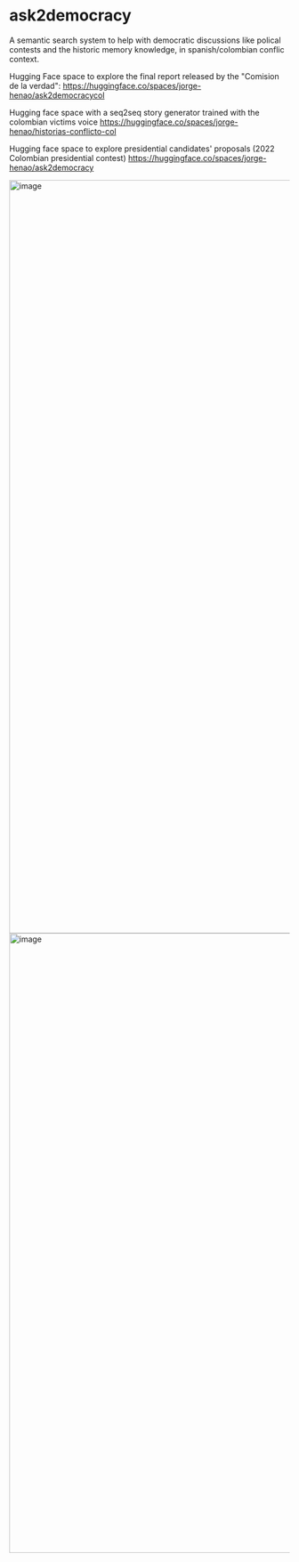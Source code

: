 # ask2democracy
A semantic search system to help with democratic discussions like polical contests and the historic memory knowledge, in spanish/colombian conflic context.

Hugging Face space to explore the final report released by the "Comision de la verdad":
https://huggingface.co/spaces/jorge-henao/ask2democracycol

Hugging face space with a seq2seq story generator trained with the colombian victims voice
https://huggingface.co/spaces/jorge-henao/historias-conflicto-col

Hugging face space to explore presidential candidates' proposals (2022 Colombian presidential contest)
https://huggingface.co/spaces/jorge-henao/ask2democracy 

<img width="1354" alt="image" src="https://user-images.githubusercontent.com/13498354/167217495-7c92194c-e988-4046-97f9-ab7594a6d377.png">
<img width="1114" alt="image" src="https://user-images.githubusercontent.com/13498354/183100767-a2497edd-f379-435b-9151-533e45f5a8c3.png">

